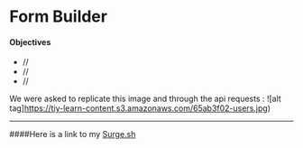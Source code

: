 # Form Builder #

#### Objectives ####

* //
* //
* //




We were asked to replicate this image and through the api requests :
![alt tag]https://tiy-learn-content.s3.amazonaws.com/65ab3f02-users.jpg)
 - - - -

####Here is a link to my [Surge.sh](http://tiy-maria-del-carmenchico-internal_user_data.surge.sh
)
